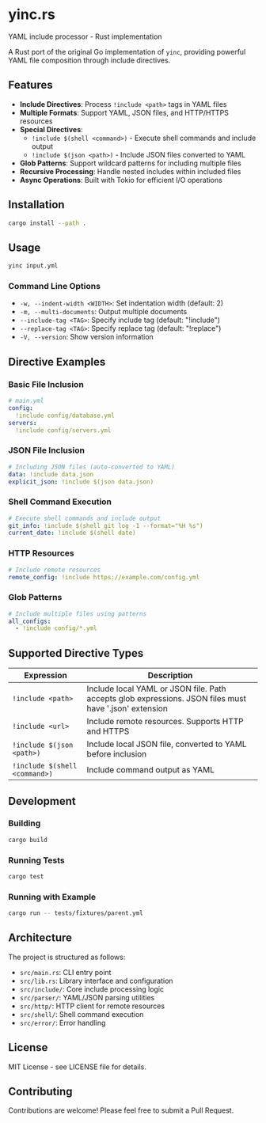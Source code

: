 # yinc.rs

YAML include processor - Rust implementation

A Rust port of the original Go implementation of `yinc`, providing powerful YAML file composition through include directives.

## Features

- **Include Directives**: Process `!include <path>` tags in YAML files
- **Multiple Formats**: Support YAML, JSON files, and HTTP/HTTPS resources
- **Special Directives**: 
  - `!include $(shell <command>)` - Execute shell commands and include output
  - `!include $(json <path>)` - Include JSON files converted to YAML
- **Glob Patterns**: Support wildcard patterns for including multiple files
- **Recursive Processing**: Handle nested includes within included files
- **Async Operations**: Built with Tokio for efficient I/O operations

## Installation

```bash
cargo install --path .
```

## Usage

```bash
yinc input.yml
```

### Command Line Options

- `-w, --indent-width <WIDTH>`: Set indentation width (default: 2)
- `-m, --multi-documents`: Output multiple documents
- `--include-tag <TAG>`: Specify include tag (default: "!include")
- `--replace-tag <TAG>`: Specify replace tag (default: "!replace")
- `-V, --version`: Show version information

## Directive Examples

### Basic File Inclusion

```yaml
# main.yml
config:
  !include config/database.yml
servers:
  !include config/servers.yml
```

### JSON File Inclusion

```yaml
# Including JSON files (auto-converted to YAML)
data: !include data.json
explicit_json: !include $(json data.json)
```

### Shell Command Execution

```yaml
# Execute shell commands and include output
git_info: !include $(shell git log -1 --format="%H %s")
current_date: !include $(shell date)
```

### HTTP Resources

```yaml
# Include remote resources
remote_config: !include https://example.com/config.yml
```

### Glob Patterns

```yaml
# Include multiple files using patterns
all_configs:
  - !include config/*.yml
```

## Supported Directive Types

| Expression | Description |
|------------|-------------|
| `!include <path>` | Include local YAML or JSON file. Path accepts glob expressions. JSON files must have '.json' extension |
| `!include <url>` | Include remote resources. Supports HTTP and HTTPS |
| `!include $(json <path>)` | Include local JSON file, converted to YAML before inclusion |
| `!include $(shell <command>)` | Include command output as YAML |

## Development

### Building

```bash
cargo build
```

### Running Tests

```bash
cargo test
```

### Running with Example

```bash
cargo run -- tests/fixtures/parent.yml
```

## Architecture

The project is structured as follows:

- `src/main.rs`: CLI entry point
- `src/lib.rs`: Library interface and configuration
- `src/include/`: Core include processing logic
- `src/parser/`: YAML/JSON parsing utilities
- `src/http/`: HTTP client for remote resources
- `src/shell/`: Shell command execution
- `src/error/`: Error handling

## License

MIT License - see LICENSE file for details.

## Contributing

Contributions are welcome! Please feel free to submit a Pull Request.
